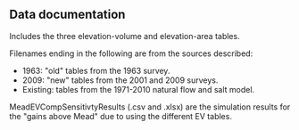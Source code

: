 ## Data documentation
Includes the three elevation-volume and elevation-area tables.

Filenames ending in the following are from the sources described:
- 1963: "old" tables from the 1963 survey.
- 2009: "new" tables from the 2001 and 2009 surveys.
- Existing: tables from the 1971-2010 natural flow and salt model.

MeadEVCompSensitivtyResults (.csv and .xlsx) are the simulation results
for the "gains above Mead" due to using the different EV tables.